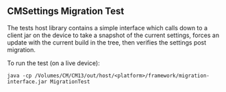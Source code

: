 ## CMSettings Migration Test
The tests host library contains a simple interface which calls down to a client jar on the device
to take a snapshot of the current settings, forces an update with the current build in the tree,
then verifies the settings post migration.

To run the test (on a live device):
  
  ```java -cp /Volumes/CM/CM13/out/host/<platform>/framework/migration-interface.jar MigrationTest```
